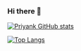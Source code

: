 ### Hi there 👋

[![Priyank GitHub stats](https://github-readme-stats.vercel.app/api?username=ppatel08)](https://github.com/ppatel08/github-readme-stats)

[![Top Langs](https://github-readme-stats.vercel.app/api/top-langs/?username=ppatel08)](https://github.com/ppatel08/github-readme-stats)

<!--
**ppatel08/ppatel08** is a ✨ _special_ ✨ repository because its `README.md` (this file) appears on your GitHub profile.

Here are some ideas to get you started:

- 🔭 I’m currently working on ...
- 🌱 I’m currently learning ...
- 👯 I’m looking to collaborate on ...
- 🤔 I’m looking for help with ...
- 💬 Ask me about ...
- 📫 How to reach me: ...
- 😄 Pronouns: ...
- ⚡ Fun fact: ...
-->
